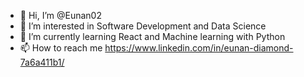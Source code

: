 - 👋 Hi, I’m @Eunan02
- 👀 I’m interested in Software Development and Data Science
- 🌱 I’m currently learning React and Machine learning with Python
- 📫 How to reach me https://www.linkedin.com/in/eunan-diamond-7a6a411b1/

<!---
Eunan02/Eunan02 is a ✨ special ✨ repository because its `README.md` (this file) appears on your GitHub profile.
You can click the Preview link to take a look at your changes.
--->
